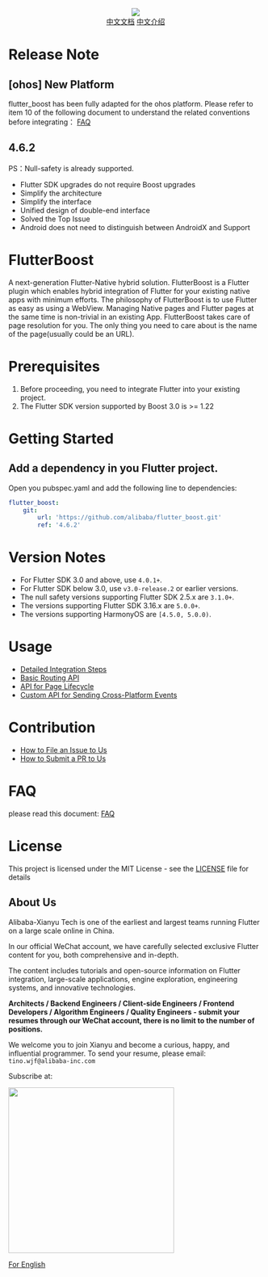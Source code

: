 <p align="center">
  <img src="flutter_boost.png">
   <b></b><br>
  <a href="README_CN.md">中文文档</a>
  <a href="https://zhuanlan.zhihu.com/p/362662962">中文介绍</a>
</p>

# Release Note

## [ohos] New Platform
flutter_boost has been fully adapted for the ohos platform. Please refer to item 10 of the following document to understand the related conventions before integrating：
<a href="Frequently Asked Question.md">FAQ</a>

## 4.6.2

PS：Null-safety is already supported.

- Flutter SDK upgrades do not require Boost upgrades
- Simplify the architecture
- Simplify the interface
- Unified design of double-end interface
- Solved the Top Issue
- Android does not need to distinguish between AndroidX and Support

# FlutterBoost
A next-generation Flutter-Native hybrid solution. FlutterBoost is a Flutter plugin which enables hybrid integration of Flutter for your existing native apps with minimum efforts. The philosophy of FlutterBoost is to use Flutter as easy as using a WebView. Managing Native pages and Flutter pages at the same time is non-trivial in an existing App. FlutterBoost takes care of page resolution for you. The only thing you need to care about is the name of the page(usually could be an URL). 
<a name="bf647454"></a>

# Prerequisites

1. Before proceeding, you need to integrate Flutter into your existing project.
2. The Flutter SDK version supported by Boost 3.0 is >= 1.22


# Getting Started


## Add a dependency in you Flutter project.

Open you pubspec.yaml and add the following line to dependencies:

``` yaml
flutter_boost:
    git:
        url: 'https://github.com/alibaba/flutter_boost.git'
        ref: '4.6.2'
```

# Version Notes
- For Flutter SDK 3.0 and above, use `4.0.1+`.
- For Flutter SDK below 3.0, use `v3.0-release.2` or earlier versions.
- The null safety versions supporting Flutter SDK 2.5.x are `3.1.0+`.
- The versions supporting Flutter SDK 3.16.x are `5.0.0+`.
- The versions supporting HarmonyOS are `[4.5.0, 5.0.0)`.


# Usage
- [Detailed Integration Steps](https://github.com/alibaba/flutter_boost/blob/master/docs/install.md)
- [Basic Routing API](https://github.com/alibaba/flutter_boost/blob/master/docs/routeAPI.md)
- [API for Page Lifecycle](https://github.com/alibaba/flutter_boost/blob/master/docs/lifecycle.md)
- [Custom API for Sending Cross-Platform Events](https://github.com/alibaba/flutter_boost/blob/master/docs/event.md)

# Contribution
- [How to File an Issue to Us](https://github.com/alibaba/flutter_boost/blob/master/docs/issue.md)
- [How to Submit a PR to Us](https://github.com/alibaba/flutter_boost/blob/master/docs/pr.md)

# FAQ
please read this document:
<a href="Frequently Asked Question.md">FAQ</a>


# License
This project is licensed under the MIT License - see the [LICENSE](LICENSE) file for details

## About Us
Alibaba-Xianyu Tech is one of the earliest and largest teams running Flutter on a large scale online in China.

In our official WeChat account, we have carefully selected exclusive Flutter content for you, both comprehensive and in-depth.

The content includes tutorials and open-source information on Flutter integration, large-scale applications, engine exploration, engineering systems, and innovative technologies.

**Architects / Backend Engineers / Client-side Engineers / Frontend Developers / Algorithm Engineers / Quality Engineers - submit your resumes through our WeChat account, there is no limit to the number of positions.**

We welcome you to join Xianyu and become a curious, happy, and influential programmer. To send your resume, please email: `tino.wjf@alibaba-inc.com`

Subscribe at:

<img src="https://img.alicdn.com/tfs/TB17Ki5XubviK0jSZFNXXaApXXa-656-656.png" width="328px" height="328px">

[For English](https://twitter.com/xianyutech "For English")
